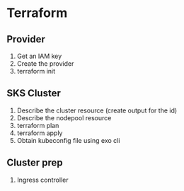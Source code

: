 # Terraform

## Provider

1. Get an IAM key
2. Create the provider
3. terraform init

## SKS Cluster

1. Describe the cluster resource (create output for the id)
2. Describe the nodepool resource
3. terraform plan
4. terraform apply
5. Obtain kubeconfig file using exo cli

## Cluster prep

1. Ingress controller
